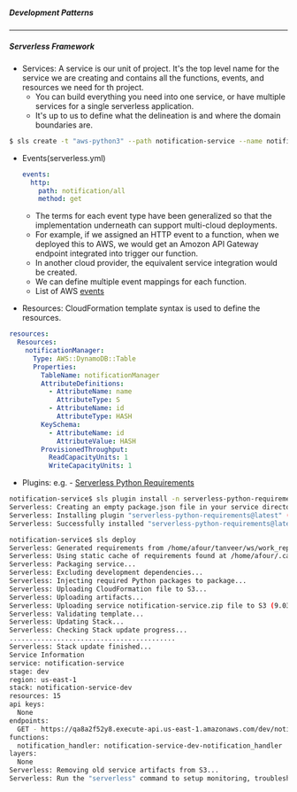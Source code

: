 ##### Development Patterns

---

##### Serverless Framework

- Services: A service is our unit of project. It's the top level name for the service we are creating and contains all the functions, events, and resources we need for th project.
  - You can build everything you need into one service, or have multiple services for a single serverless application.
  - It's up to us to define what the delineation is and where the domain boundaries are.
  
```bash
$ sls create -t "aws-python3" --path notification-service --name notification-service
```

- Events(serverless.yml)
    ```yaml
    events:
      http:
        path: notification/all
        method: get
    ```
  - The terms for each event type have been generalized so that the implementation underneath can support multi-cloud deployments.
  - For example, if we assigned an HTTP event to a function, when we deployed this to AWS, we would get an Amozon API Gateway endpoint integrated into trigger our function. 
  - In another cloud provider, the equivalent service integration would be created.
  - We can define multiple event mappings for each function.
  - List of AWS [events](https://www.serverless.com/framework/docs/providers/aws/events/)

- Resources: CloudFormation template syntax is used to define the resources.
```yaml
resources:
  Resources:
    notificationManager:
      Type: AWS::DynamoDB::Table
      Properties:
        TableName: notificationManager
        AttributeDefinitions:
          - AttributeName: name
            AttributeType: S
          - AttributeName: id
            AttributeType: HASH
        KeySchema:
          - AttributeName: id
            AttributeValue: HASH
        ProvisionedThroughput:
          ReadCapacityUnits: 1
          WriteCapacityUnits: 1
``` 

- Plugins: e.g. - [Serverless Python Requirements](https://github.com/UnitedIncome/serverless-python-requirements)
```bash
notification-service$ sls plugin install -n serverless-python-requirements
Serverless: Creating an empty package.json file in your service directory
Serverless: Installing plugin "serverless-python-requirements@latest" (this might take a few seconds...)
Serverless: Successfully installed "serverless-python-requirements@latest"
```

```bash
notification-service$ sls deploy
Serverless: Generated requirements from /home/afour/tanveer/ws/work_repos/aws/packt/aws_serverless_computing/notification-service/requirements.txt in /home/afour/tanveer/ws/work_repos/aws/packt/aws_serverless_computing/notification-service/.serverless/requirements.txt...
Serverless: Using static cache of requirements found at /home/afour/.cache/serverless-python-requirements/12104f2f8fb0c8baf53a7f80980e301c56aefae545831992d577783b87a94299_slspyc ...
Serverless: Packaging service...
Serverless: Excluding development dependencies...
Serverless: Injecting required Python packages to package...
Serverless: Uploading CloudFormation file to S3...
Serverless: Uploading artifacts...
Serverless: Uploading service notification-service.zip file to S3 (9.03 MB)...
Serverless: Validating template...
Serverless: Updating Stack...
Serverless: Checking Stack update progress...
..........................................
Serverless: Stack update finished...
Service Information
service: notification-service
stage: dev
region: us-east-1
stack: notification-service-dev
resources: 15
api keys:
  None
endpoints:
  GET - https://qa8a2f52y8.execute-api.us-east-1.amazonaws.com/dev/notification/all
functions:
  notification_handler: notification-service-dev-notification_handler
layers:
  None
Serverless: Removing old service artifacts from S3...
Serverless: Run the "serverless" command to setup monitoring, troubleshooting and testing.

```